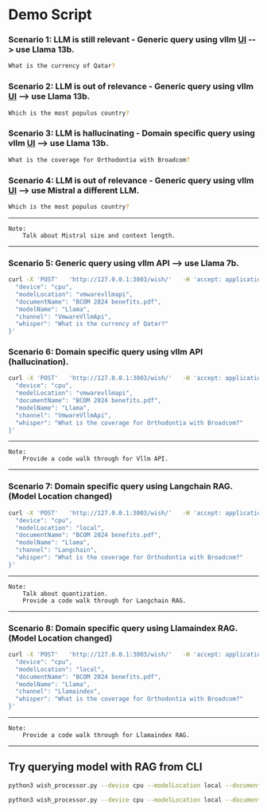 # Demo Script

### Scenario 1: LLM is still relevant - Generic query using vllm [UI](https://vllm.libra.decc.vmware.com/) --> use Llama 13b. 

``` zsh
What is the currency of Qatar?
```

### Scenario 2: LLM is out of relevance - Generic query using vllm [UI](https://vllm.libra.decc.vmware.com/) --> use Llama 13b.

``` zsh
Which is the most populus country?
```

### Scenario 3: LLM is hallucinating - Domain specific query using vllm [UI](https://vllm.libra.decc.vmware.com/) --> use Llama 13b.

``` zsh
What is the coverage for Orthodontia with Broadcom?
```

### Scenario 4: LLM is out of relevance - Generic query using vllm [UI](https://vllm.libra.decc.vmware.com/) --> use Mistral a different LLM.

``` zsh
Which is the most populus country?
```

*** 
    Note: 
        Talk about Mistral size and context length. 
***

### Scenario 5: Generic query using vllm API --> use Llama 7b.

``` zsh
curl -X 'POST'   'http://127.0.0.1:3003/wish/'   -H 'accept: application/json'   -H 'Content-Type: application/json'   -d '{
  "device": "cpu",
  "modelLocation": "vmwarevllmapi",
  "documentName": "BCOM 2024 benefits.pdf",
  "modelName": "Llama",
  "channel": "VmwareVllmApi",
  "whisper": "What is the currency of Qatar?"
}'
```

### Scenario 6: Domain specific query using vllm API (hallucination).

``` zsh
curl -X 'POST'   'http://127.0.0.1:3003/wish/'   -H 'accept: application/json'   -H 'Content-Type: application/json'   -d '{
  "device": "cpu",
  "modelLocation": "vmwarevllmapi",
  "documentName": "BCOM 2024 benefits.pdf",
  "modelName": "Llama",
  "channel": "VmwareVllmApi",
  "whisper": "What is the coverage for Orthodontia with Broadcom?"
}'
```

*** 
    Note: 
        Provide a code walk through for Vllm API. 
***

### Scenario 7: Domain specific query using Langchain RAG. (Model Location changed)

``` zsh
curl -X 'POST'   'http://127.0.0.1:3003/wish/'   -H 'accept: application/json'   -H 'Content-Type: application/json'   -d '{
  "device": "cpu",
  "modelLocation": "local",
  "documentName": "BCOM 2024 benefits.pdf",
  "modelName": "Llama",
  "channel": "Langchain",
  "whisper": "What is the coverage for Orthodontia with Broadcom?"
}'
```

*** 
    Note: 
        Talk about quantization.
        Provide a code walk through for Langchain RAG. 
***

### Scenario 8: Domain specific query using Llamaindex RAG. (Model Location changed)

``` zsh
curl -X 'POST'   'http://127.0.0.1:3003/wish/'   -H 'accept: application/json'   -H 'Content-Type: application/json'   -d '{
  "device": "cpu",
  "modelLocation": "local",
  "documentName": "BCOM 2024 benefits.pdf",
  "modelName": "Llama",
  "channel": "Llamaindex",
  "whisper": "What is the coverage for Orthodontia with Broadcom?"
}'
```

*** 
    Note: 
        Provide a code walk through for Llamaindex RAG. 
***

## Try querying model with RAG from CLI
```zsh
python3 wish_processor.py --device cpu --modelLocation local --documentName "BCOM 2024 benefits.pdf" --modelName Llama --channel Langchain --vectorDatabase faiss --whisper "What is the coverage for Orthodontia with Broadcom?"
```

```zsh
python3 wish_processor.py --device cpu --modelLocation local --documentName "BCOM 2024 benefits.pdf" --modelName Mistral --channel Langchain --vectorDatabase faiss --whisper "What is the coverage for Orthodontia with Broadcom?"
```
